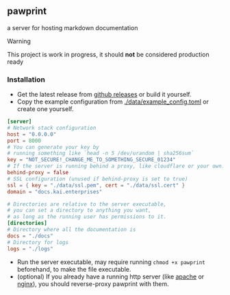 ## pawprint
a server for hosting markdown documentation


> [!WARNING]
> This project is work in progress, it should **not** be considered production ready

### Installation
- Get the latest release from [github releases](https://github.com/kai-gitt/pawprint) or build it yourself.
- Copy the example configuration from [./data/example_config.toml](https://github.com/kai-gitt/pawprint/blob/main/data/example_config.toml) or create one yourself.
```toml
[server]
# Network stack configuration
host = "0.0.0.0"
port = 8000
# You can generate your key by
# running something like `head -n 5 /dev/urandom | sha256sum`
key = "NOT_SECURE!_CHANGE_ME_TO_SOMETHING_SECURE_01234"
# If the server is running behind a proxy, like cloudflare or your own.
behind-proxy = false
# SSL configuration (unused if behind-proxy is set to true)
ssl = { key = "./data/ssl.pem", cert = "./data/ssl.cert" }
domain = "docs.kai.enterprises"

# Directories are relative to the server executable,
# you can set a directory to anything you want,
# as long as the running user has permissions to it.
[directories]
# Directory where all the documentation is
docs = "./docs"
# Directory for logs
logs = "./logs"
```
- Run the server executable, may require running `chmod +x pawprint` beforehand, to make the file executable.
- (optional) If you already have a running http server (like [apache](https://httpd.apache.org/docs/2.4/howto/reverse_proxy.html) or [nginx](https://docs.nginx.com/nginx/admin-guide/web-server/reverse-proxy/)), you should reverse-proxy pawprint with them.


